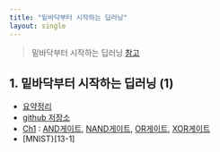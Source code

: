 ```yaml
---
title: "밑바닥부터 시작하는 딥러닝"
layout: single
---
```


> 밑바닥부터 시작하는 딥러닝 [참고][0-1]

## 1. 밑바닥부터 시작하는 딥러닝 (1)
* [요약정리][1-1]
* [github 저장소][1-2]
* [Ch1][1-3] : [AND게이트][12-1], [NAND게이트][12-2], [OR게이트][12-3], [XOR게이트][12-4]
* [MNIST}[13-1]

[0-1]: https://www.mindmeister.com/ko/812276967/_?fullscreen=1
[1-1]: https://nbviewer.org/github/SDRLurker/deep-learning/blob/master/%EB%AA%A9%EC%B0%A8.ipynb
[1-2]: https://github.com/WegraLee/deep-learning-from-scratch
[1-3]: https://drive.google.com/drive/folders/1OczCJsTO0fiOz_GyFgp70hB9DZlnOvee
[12-1]: https://colab.research.google.com/drive/1OXpZBLp2tyodK7wCeExKMuwYEqVRa637
[12-2]: https://colab.research.google.com/drive/1OXtDgpn5-FSLvJBawzZp2GpPCdOe5hmB
[12-3]: https://colab.research.google.com/drive/1OZAfhO84T6iPl6ZSBC8g88v6QOvodZIM
[12-4]: https://colab.research.google.com/drive/1OTfdwkNybgRucUaaa1G9WaZfqUn11U7A
